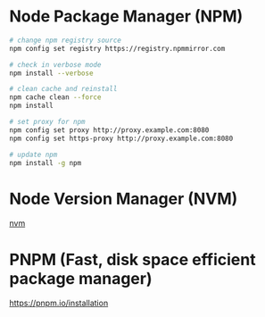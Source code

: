 # Node Package Manager (NPM)

```bash
# change npm registry source
npm config set registry https://registry.npmmirror.com

# check in verbose mode
npm install --verbose

# clean cache and reinstall
npm cache clean --force
npm install

# set proxy for npm
npm config set proxy http://proxy.example.com:8080
npm config set https-proxy http://proxy.example.com:8080

# update npm
npm install -g npm

```
# Node Version Manager (NVM)

[nvm](https://github.com/nvm-sh/nvm)

# PNPM (Fast, disk space efficient package manager)

https://pnpm.io/installation